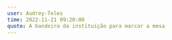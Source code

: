 ```yaml
---
user: Audrey-Teles
time: 2022-11-21 09:20:00
quote: A bandeira da instituição para marcar a mesa
---
```

